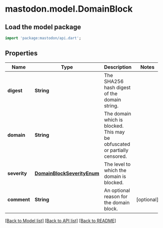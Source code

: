 # mastodon.model.DomainBlock

## Load the model package
```dart
import 'package:mastodon/api.dart';
```

## Properties
Name | Type | Description | Notes
------------ | ------------- | ------------- | -------------
**digest** | **String** | The SHA256 hash digest of the domain string. | 
**domain** | **String** | The domain which is blocked. This may be obfuscated or partially censored. | 
**severity** | [**DomainBlockSeverityEnum**](DomainBlockSeverityEnum.md) | The level to which the domain is blocked. | 
**comment** | **String** | An optional reason for the domain block. | [optional] 

[[Back to Model list]](../README.md#documentation-for-models) [[Back to API list]](../README.md#documentation-for-api-endpoints) [[Back to README]](../README.md)


